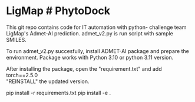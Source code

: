 # LigMap # PhytoDock 
This git repo contains code for IT automation with python- challenge team LigMap's Admet-AI prediction.
admet_v2.py is run script with sample SMILES.

To run admet_v2.py succesfully, install ADMET-AI package and prepare the environment. 
Package works with Python 3.10 or python 3.11 version. 

After installing the package, open the "requirement.txt" and add torch==2.5.0  
"REINSTALL" the updated version.

pip install -r requirements.txt
pip install -e .

